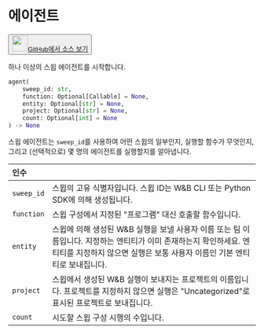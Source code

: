 
# 에이전트

<p><button style={{display: 'flex', alignItems: 'center', backgroundColor: 'white', border: '1px solid #ddd', padding: '10px', borderRadius: '6px', cursor: 'pointer', boxShadow: '0 2px 3px rgba(0,0,0,0.1)', transition: 'all 0.3s'}}><a href='https://www.github.com/wandb/wandb/tree/fa4423647026d710e3780287b4bac2ee9494e92b/wandb/wandb_agent.py#L534-L579' style={{fontSize: '1.2em', display: 'flex', alignItems: 'center'}}><img src='https://github.githubassets.com/images/modules/logos_page/GitHub-Mark.png' height='32px' width='32px' style={{marginRight: '10px'}}/>GitHub에서 소스 보기</a></button></p>

하나 이상의 스윕 에이전트를 시작합니다.

```python
agent(
    sweep_id: str,
    function: Optional[Callable] = None,
    entity: Optional[str] = None,
    project: Optional[str] = None,
    count: Optional[int] = None
) -> None
```

스윕 에이전트는 `sweep_id`를 사용하여 어떤 스윕의 일부인지, 실행할 함수가 무엇인지, 그리고 (선택적으로) 몇 명의 에이전트를 실행할지를 알아냅니다.

| 인수 |  |
| :--- | :--- |
|  `sweep_id` |  스윕의 고유 식별자입니다. 스윕 ID는 W&B CLI 또는 Python SDK에 의해 생성됩니다. |
|  `function` |  스윕 구성에서 지정된 "프로그램" 대신 호출할 함수입니다. |
|  `entity` |  스윕에 의해 생성된 W&B 실행을 보낼 사용자 이름 또는 팀 이름입니다. 지정하는 엔티티가 이미 존재하는지 확인하세요. 엔티티를 지정하지 않으면 실행은 보통 사용자 이름인 기본 엔티티로 보내집니다. |
|  `project` |  스윕에서 생성된 W&B 실행이 보내지는 프로젝트의 이름입니다. 프로젝트를 지정하지 않으면 실행은 "Uncategorized"로 표시된 프로젝트로 보내집니다. |
|  `count` |  시도할 스윕 구성 시행의 수입니다. |